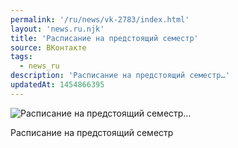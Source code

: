 ```yaml
---
permalink: '/ru/news/vk-2783/index.html'
layout: 'news.ru.njk'
title: 'Расписание на предстоящий семестр'
source: ВКонтакте
tags:
  - news_ru
description: 'Расписание на предстоящий семестр…'
updatedAt: 1454866395
---
```

![Расписание на предстоящий семестр…](https://sun9-41.userapi.com/impf/c627619/v627619303/38d85/ng61mWMB-pY.jpg?size=604x517&quality=96&proxy=1&sign=41ae2064f144f1d4b6ac81184b16f43d&c_uniq_tag=WFt7w9HFWvkcuZ07uG6IeB0k47aiGH8dZ43blU6ZiO0&type=album)

Расписание на предстоящий семестр
